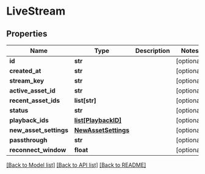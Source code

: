 # LiveStream

## Properties
Name | Type | Description | Notes
------------ | ------------- | ------------- | -------------
**id** | **str** |  | [optional] 
**created_at** | **str** |  | [optional] 
**stream_key** | **str** |  | [optional] 
**active_asset_id** | **str** |  | [optional] 
**recent_asset_ids** | **list[str]** |  | [optional] 
**status** | **str** |  | [optional] 
**playback_ids** | [**list[PlaybackID]**](PlaybackID.md) |  | [optional] 
**new_asset_settings** | [**NewAssetSettings**](NewAssetSettings.md) |  | [optional] 
**passthrough** | **str** |  | [optional] 
**reconnect_window** | **float** |  | [optional] 

[[Back to Model list]](../README.md#documentation-for-models) [[Back to API list]](../README.md#documentation-for-api-endpoints) [[Back to README]](../README.md)


